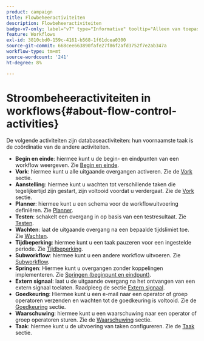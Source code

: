 ```yaml
---
product: campaign
title: Flowbeheeractiviteiten
description: Flowbeheeractiviteiten
badge-v7-only: label="v7" type="Informative" tooltip="Alleen van toepassing op Campaign Classic v7"
feature: Workflows
exl-id: 3810cbd0-159c-4161-b568-1f61dcea0300
source-git-commit: 668cee663890fafe27f86f2afd3752f7e2ab347a
workflow-type: tm+mt
source-wordcount: '241'
ht-degree: 8%

---
```


# Stroombeheeractiviteiten in workflows{#about-flow-control-activities}



De volgende activiteiten zijn databaseactiviteiten: hun voornaamste taak is de coördinatie van de andere activiteiten.

* **Begin en einde**: hiermee kunt u de begin- en eindpunten van een workflow weergeven. Zie [Begin en einde](start-and-end.md).
* **Vork**: hiermee kunt u alle uitgaande overgangen activeren. Zie de [Vork](fork.md) sectie.
* **Aanstelling**: hiermee kunt u wachten tot verschillende taken die tegelijkertijd zijn gestart, zijn voltooid voordat u verdergaat. Zie de [Vork](fork.md) sectie.
* **Planner**: hiermee kunt u een schema voor de workflowuitvoering definiëren. Zie [Planner](scheduler.md).
* **Testen**: schakelt een overgang in op basis van een testresultaat. Zie [Testen](test.md).
* **Wachten**: laat de uitgaande overgang na een bepaalde tijdslimiet toe. Zie [Wachten](wait.md).
* **Tijdbeperking**: hiermee kunt u een taak pauzeren voor een ingestelde periode. Zie [Tijdbeperking](time-constraint.md).
* **Subworkflow**: hiermee kunt u een andere workflow uitvoeren. Zie [Subworkflow](sub-workflow.md).
* **Springen**: Hiermee kunt u overgangen zonder koppelingen implementeren. Zie [Springen (beginpunt en eindpunt)](jump-start-point-and-end-point.md).
* **Extern signaal**: laat u de uitgaande overgang na het ontvangen van een extern signaal toelaten. Raadpleeg de sectie [Extern signaal](external-signal.md).
* **Goedkeuring**: Hiermee kunt u een e-mail naar een operator of groep operatoren verzenden en wachten tot de goedkeuring is voltooid. Zie de [Goedkeuring](approval.md) sectie.
* **Waarschuwing**: hiermee kunt u een waarschuwing naar een operator of groep operatoren sturen. Zie de [Waarschuwing](alert.md) sectie.
* **Taak**: hiermee kunt u de uitvoering van taken configureren. Zie de [Taak](task.md) sectie.
